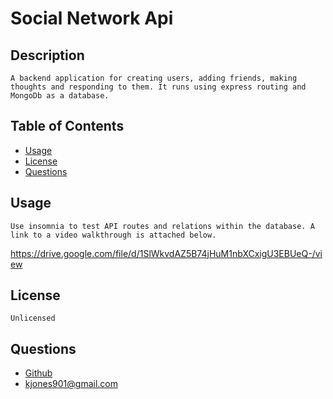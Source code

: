 # Social Network Api
  
  
  ## Description
    A backend application for creating users, adding friends, making thoughts and responding to them. It runs using express routing and MongoDb as a database. 

  
  ## Table of Contents
  - [Usage](#usage)
  - [License](#license)
  - [Questions](#questions)
  
  
  ## Usage 
    Use insomnia to test API routes and relations within the database. A link to a video walkthrough is attached below.

  https://drive.google.com/file/d/1SlWkvdAZ5B74jHuM1nbXCxigU3EBUeQ-/view 
  
  ## License
    Unlicensed
  
  ## Questions
  - [Github](https://github.com/kjones901)
  - kjones901@gmail.com
  